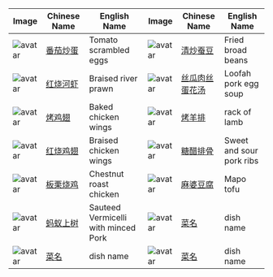 | Image | Chinese Name | English Name | Image | Chinese Name | English Name |
| ------ | ------ | ------ | ------ | ------ | ------ |
| ![avatar](https://github.com/hzhou81/ChineseCooking/blob/master/images/%E7%95%AA%E8%8C%84%E7%82%92%E8%9B%8B8.jpg) | [番茄炒蛋](https://github.com/hzhou81/ChineseCooking/blob/master/%E7%95%AA%E8%8C%84%E7%82%92%E8%9B%8B.md) | Tomato scrambled eggs | ![avatar](https://github.com/hzhou81/ChineseCooking/blob/master/images/%E6%B8%85%E7%82%92%E8%9A%95%E8%B1%861.jpg) | [清炒蚕豆](https://github.com/hzhou81/ChineseCooking/blob/master/%E6%B8%85%E7%82%92%E8%9A%95%E8%B1%86.md) | Fried broad beans |
| ![avatar](https://github.com/hzhou81/ChineseCooking/blob/master/images/%E7%BA%A2%E7%83%A7%E6%B2%B3%E8%99%BE1.jpg) | [红烧河虾](https://github.com/hzhou81/ChineseCooking/blob/master/%E7%BA%A2%E7%83%A7%E6%B2%B3%E8%99%BE.md) | Braised river prawn | ![avatar](https://github.com/hzhou81/ChineseCooking/blob/master/images/%E4%B8%9D%E7%93%9C%E8%82%89%E4%B8%9D%E8%9B%8B%E8%8A%B1%E6%B1%A41.jpg) | [丝瓜肉丝蛋花汤](https://github.com/hzhou81/ChineseCooking/blob/master/%E4%B8%9D%E7%93%9C%E8%82%89%E4%B8%9D%E8%9B%8B%E8%8A%B1%E6%B1%A4.md) | Loofah pork egg soup |
| ![avatar](https://github.com/hzhou81/ChineseCooking/blob/master/images/%E7%83%A4%E9%B8%A1%E7%BF%851.jpg) | [烤鸡翅](https://github.com/hzhou81/ChineseCooking/blob/master/%E7%83%A4%E9%B8%A1%E7%BF%85.md) | Baked chicken wings | ![avatar](https://github.com/hzhou81/ChineseCooking/blob/master/images/%E7%83%A4%E7%BE%8A%E6%8E%921.jpg) | [烤羊排](https://github.com/hzhou81/ChineseCooking/blob/master/%E7%83%A4%E7%BE%8A%E6%8E%92.md) | rack of lamb |
| ![avatar](https://github.com/hzhou81/ChineseCooking/blob/master/images/%E7%BA%A2%E7%83%A7%E9%B8%A1%E7%BF%851.JPG) | [红烧鸡翅](https://github.com/hzhou81/ChineseCooking/blob/master/%E7%BA%A2%E7%83%A7%E9%B8%A1%E7%BF%85.md) | Braised chicken wings | ![avatar](https://github.com/hzhou81/ChineseCooking/blob/master/images/%E7%B3%96%E9%86%8B%E6%8E%92%E9%AA%A8.jpg) | [糖醋排骨](https://github.com/hzhou81/ChineseCooking/blob/master/%E7%B3%96%E9%86%8B%E6%8E%92%E9%AA%A8.md) | Sweet and sour pork ribs |
| ![avatar](https://github.com/hzhou81/ChineseCooking/blob/master/images/%E6%9D%BF%E6%A0%97%E7%83%A7%E9%B8%A1.jpg) | [板栗烧鸡](https://github.com/hzhou81/ChineseCooking/blob/master/%E6%9D%BF%E6%A0%97%E7%83%A7%E9%B8%A1.md) | Chestnut roast chicken | ![avatar](https://github.com/hzhou81/ChineseCooking/blob/master/images/%E9%BA%BB%E5%A9%86%E8%B1%86%E8%85%90.jpg) | [麻婆豆腐](https://github.com/hzhou81/ChineseCooking/blob/master/%E9%BA%BB%E5%A9%86%E8%B1%86%E8%85%90.md) | Mapo tofu |
| ![avatar](.jpg) | [蚂蚁上树](.md) | Sauteed Vermicelli with minced Pork | ![avatar](.jpg) | [菜名](.md) | dish name |
| ![avatar](.jpg) | [菜名](.md) | dish name | ![avatar](.jpg) | [菜名](.md) | dish name |